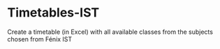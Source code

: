 # Timetables-IST
Create a timetable (in Excel) with all available classes from the subjects chosen from Fénix IST
